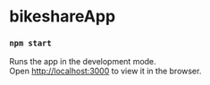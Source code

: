 # bikeshareApp

### `npm start`
Runs the app in the development mode.<br>
Open [http://localhost:3000](http://localhost:3000) to view it in the browser.
